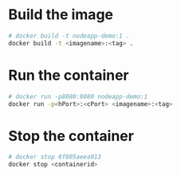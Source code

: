 # Build the image

```bash
# docker build -t nodeapp-demo:1 .
docker build -t <imagename>:<tag> .
```

# Run the container
```bash
# docker run -p8080:8080 nodeapp-demo:1 
docker run -p<hPort>:<cPort> <imagename>:<tag>
```

# Stop the container
```bash
# docker stop 8f805aeea913
docker stop <containerid>
```
